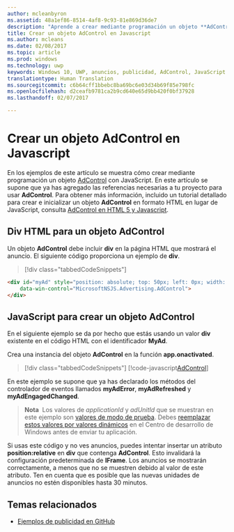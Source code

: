 ```yaml
---
author: mcleanbyron
ms.assetid: 48a1ef86-8514-4af8-9c93-81e869d36de7
description: "Aprende a crear mediante programación un objeto **AdControl** con JavaScript."
title: Crear un objeto AdControl en Javascript
ms.author: mcleans
ms.date: 02/08/2017
ms.topic: article
ms.prod: windows
ms.technology: uwp
keywords: Windows 10, UWP, anuncios, publicidad, AdControl, JavaScript
translationtype: Human Translation
ms.sourcegitcommit: c6b64cff1bbebc8ba69bc6e03d34b69f85e798fc
ms.openlocfilehash: d2ceafb9781ca2b9cd640e65d9bb420f0bf37928
ms.lasthandoff: 02/07/2017

---
```


# <a name="create-an-adcontrol-in-javascript"></a>Crear un objeto AdControl en Javascript




En los ejemplos de este artículo se muestra cómo crear mediante programación un objeto [AdControl](https://msdn.microsoft.com/library/windows/apps/microsoft.advertising.winrt.ui.adcontrol.aspx) con JavaScript. En este artículo se supone que ya has agregado las referencias necesarias a tu proyecto para usar **AdControl**. Para obtener más información, incluido un tutorial detallado para crear e inicializar un objeto **AdControl** en formato HTML en lugar de JavaScript, consulta [AdControl en HTML 5 y Javascript](adcontrol-in-html-5-and-javascript.md).

## <a name="html-div-for-an-adcontrol"></a>Div HTML para un objeto AdControl

Un objeto **AdControl** debe incluir **div** en la página HTML que mostrará el anuncio. El siguiente código proporciona un ejemplo de **div**.

> [!div class="tabbedCodeSnippets"]
``` html
<div id="myAd" style="position: absolute; top: 50px; left: 0px; width: 300px; height: 250px; z-index: 1"
    data-win-control="MicrosoftNSJS.Advertising.AdControl">
</div>
```

## <a name="javascript-for-creating-an-adcontrol"></a>JavaScript para crear un objeto AdControl

En el siguiente ejemplo se da por hecho que estás usando un valor **div** existente en el código HTML con el identificador **MyAd**.

Crea una instancia del objeto **AdControl** en la función **app.onactivated**.

> [!div class="tabbedCodeSnippets"]
[!code-javascript[AdControl](./code/AdvertisingSamples/AdControlSamples/js/main.js#DeclareAdControl)]

En este ejemplo se supone que ya has declarado los métodos del controlador de eventos llamados **myAdError**, **myAdRefreshed** y **myAdEngagedChanged**.

>**Nota**&nbsp;&nbsp;Los valores de *applicationId* y *adUnitId* que se muestran en este ejemplo son [valores de modo de prueba](test-mode-values.md). Debes [reemplazar estos valores por valores dinámicos](set-up-ad-units-in-your-app.md) en el Centro de desarrollo de Windows antes de enviar tu aplicación.

Si usas este código y no ves anuncios, puedes intentar insertar un atributo **position:relative** en **div** que contenga **AdControl**. Esto invalidará la configuración predeterminada de **IFrame**. Los anuncios se mostrarán correctamente, a menos que no se muestren debido al valor de este atributo. Ten en cuenta que es posible que las nuevas unidades de anuncios no estén disponibles hasta 30 minutos.

## <a name="related-topics"></a>Temas relacionados

* [Ejemplos de publicidad en GitHub](http://aka.ms/githubads)

 

 

